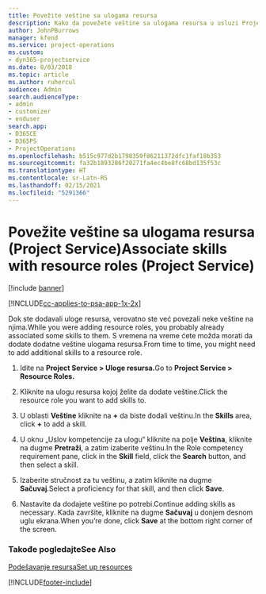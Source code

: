```yaml
---
title: Povežite veštine sa ulogama resursa
description: Kako da povežete veštine sa ulogama resursa u usluzi Project Service
author: JohnPBurrows
manager: kfend
ms.service: project-operations
ms.custom:
- dyn365-projectservice
ms.date: 8/03/2018
ms.topic: article
ms.author: ruhercul
audience: Admin
search.audienceType:
- admin
- customizer
- enduser
search.app:
- D365CE
- D365PS
- ProjectOperations
ms.openlocfilehash: b515c977d2b1798359f86211372dfc1faf18b353
ms.sourcegitcommit: fa32b1893286f20271fa4ec4be8fc68bd135f53c
ms.translationtype: HT
ms.contentlocale: sr-Latn-RS
ms.lasthandoff: 02/15/2021
ms.locfileid: "5291366"
---
```

# <a name="associate-skills-with-resource-roles-project-service"></a><span data-ttu-id="629f1-103">Povežite veštine sa ulogama resursa (Project Service)</span><span class="sxs-lookup"><span data-stu-id="629f1-103">Associate skills with resource roles (Project Service)</span></span>

[!include [banner](../includes/psa-now-project-operations.md)]

[!INCLUDE[cc-applies-to-psa-app-1x-2x](../includes/cc-applies-to-psa-app-1x-2x.md)]

<span data-ttu-id="629f1-104">Dok ste dodavali uloge resursa, verovatno ste već povezali neke veštine na njima.</span><span class="sxs-lookup"><span data-stu-id="629f1-104">While you were adding resource roles, you probably already associated some skills to them.</span></span> <span data-ttu-id="629f1-105">S vremena na vreme ćete možda morati da dodate dodatne veštine ulogama resursa.</span><span class="sxs-lookup"><span data-stu-id="629f1-105">From time to time, you might need to add additional skills to a resource role.</span></span>  
  
1.  <span data-ttu-id="629f1-106">Idite na **Project Service > Uloge resursa.**</span><span class="sxs-lookup"><span data-stu-id="629f1-106">Go to **Project Service > Resource Roles.**</span></span>  
  
2.  <span data-ttu-id="629f1-107">Kliknite na ulogu resursa kojoj želite da dodate veštine.</span><span class="sxs-lookup"><span data-stu-id="629f1-107">Click the resource role you want to add skills to.</span></span>  
  
3.  <span data-ttu-id="629f1-108">U oblasti **Veštine** kliknite na **+** da biste dodali veštinu.</span><span class="sxs-lookup"><span data-stu-id="629f1-108">In the **Skills** area, click **+** to add a skill.</span></span>  
  
4.  <span data-ttu-id="629f1-109">U oknu „Uslov kompetencije za ulogu“ kliknite na polje **Veština**, kliknite na dugme **Pretraži**, a zatim izaberite veštinu.</span><span class="sxs-lookup"><span data-stu-id="629f1-109">In the Role competency requirement pane, click in the **Skill** field, click the **Search** button,  and then select a skill.</span></span>  
  
5.  <span data-ttu-id="629f1-110">Izaberite stručnost za tu veštinu, a zatim kliknite na dugme **Sačuvaj**.</span><span class="sxs-lookup"><span data-stu-id="629f1-110">Select a proficiency for that skill, and then click **Save**.</span></span>  
  
6.  <span data-ttu-id="629f1-111">Nastavite da dodajete veštine po potrebi.</span><span class="sxs-lookup"><span data-stu-id="629f1-111">Continue adding skills as necessary.</span></span> <span data-ttu-id="629f1-112">Kada završite, kliknite na dugme **Sačuvaj** u donjem desnom uglu ekrana.</span><span class="sxs-lookup"><span data-stu-id="629f1-112">When you’re done, click **Save** at the bottom right corner of the screen.</span></span>  
  
### <a name="see-also"></a><span data-ttu-id="629f1-113">Takođe pogledajte</span><span class="sxs-lookup"><span data-stu-id="629f1-113">See Also</span></span>  
 [<span data-ttu-id="629f1-114">Podešavanje resursa</span><span class="sxs-lookup"><span data-stu-id="629f1-114">Set up resources</span></span>](../psa/set-up-resources.md)


[!INCLUDE[footer-include](../includes/footer-banner.md)]
